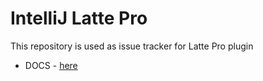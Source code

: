 # IntelliJ Latte Pro

This repository is used as issue tracker for Latte Pro plugin

- DOCS - [here](https://mesour-intellij-plugins.github.io/latte.html)
